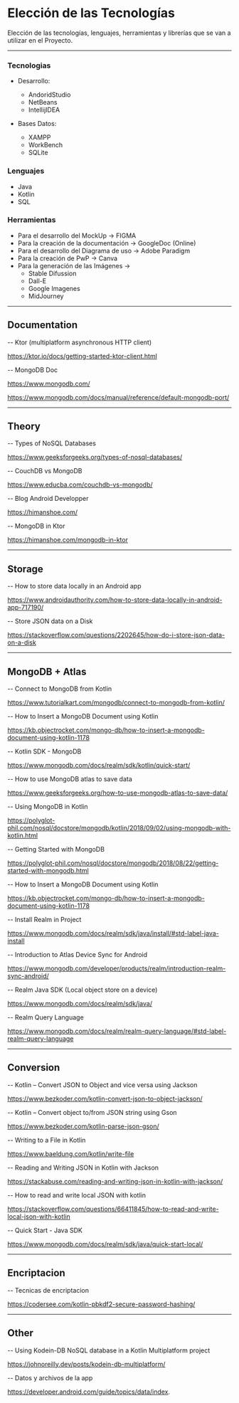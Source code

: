 # Elección de las Tecnologías

Elección de las tecnologías, lenguajes, herramientas y librerías que se van a utilizar en el Proyecto.

---

### Tecnologias

- Desarrollo:

  - AndoridStudio
  - NetBeans
  - IntellijIDEA

- Bases Datos:
  - XAMPP
  - WorkBench
  - SQLite

### Lenguajes

- Java
- Kotlin
- SQL

### Herramientas

- Para el desarrollo del MockUp → FIGMA
- Para la creación de la documentación → GoogleDoc (Online)
- Para el desarrollo del Diagrama de uso → Adobe Paradigm
- Para la creación de PwP → Canva
- Para la generación de las Imágenes →
  - Stable Difussion
  - Dall-E
  - Google Imagenes
  - MidJourney

---

## Documentation

-- Ktor (multiplatform asynchronous HTTP client)

https://ktor.io/docs/getting-started-ktor-client.html

-- MongoDB Doc

https://www.mongodb.com/

https://www.mongodb.com/docs/manual/reference/default-mongodb-port/

---

## Theory

-- Types of NoSQL Databases

https://www.geeksforgeeks.org/types-of-nosql-databases/

-- CouchDB vs MongoDB

https://www.educba.com/couchdb-vs-mongodb/

-- Blog Android Developper

https://himanshoe.com/

-- MongoDB in Ktor

https://himanshoe.com/mongodb-in-ktor

---

## Storage

-- How to store data locally in an Android app

https://www.androidauthority.com/how-to-store-data-locally-in-android-app-717190/

-- Store JSON data on a Disk

https://stackoverflow.com/questions/2202645/how-do-i-store-json-data-on-a-disk

---

## MongoDB + Atlas

-- Connect to MongoDB from Kotlin

https://www.tutorialkart.com/mongodb/connect-to-mongodb-from-kotlin/

-- How to Insert a MongoDB Document using Kotlin

https://kb.objectrocket.com/mongo-db/how-to-insert-a-mongodb-document-using-kotlin-1178

-- Kotlin SDK - MongoDB

https://www.mongodb.com/docs/realm/sdk/kotlin/quick-start/

-- How to use MongoDB atlas to save data

https://www.geeksforgeeks.org/how-to-use-mongodb-atlas-to-save-data/

-- Using MongoDB in Kotlin

https://polyglot-phil.com/nosql/docstore/mongodb/kotlin/2018/09/02/using-mongodb-with-kotlin.html

-- Getting Started with MongoDB

https://polyglot-phil.com/nosql/docstore/mongodb/2018/08/22/getting-started-with-mongodb.html

-- How to Insert a MongoDB Document using Kotlin

https://kb.objectrocket.com/mongo-db/how-to-insert-a-mongodb-document-using-kotlin-1178

-- Install Realm in Project

https://www.mongodb.com/docs/realm/sdk/java/install/#std-label-java-install

-- Introduction to Atlas Device Sync for Android

https://www.mongodb.com/developer/products/realm/introduction-realm-sync-android/

-- Realm Java SDK (Local object store on a device)

https://www.mongodb.com/docs/realm/sdk/java/

-- Realm Query Language

https://www.mongodb.com/docs/realm/realm-query-language/#std-label-realm-query-language

---

## Conversion

-- Kotlin – Convert JSON to Object and vice versa using Jackson

https://www.bezkoder.com/kotlin-convert-json-to-object-jackson/

-- Kotlin – Convert object to/from JSON string using Gson

https://www.bezkoder.com/kotlin-parse-json-gson/

-- Writing to a File in Kotlin

https://www.baeldung.com/kotlin/write-file

-- Reading and Writing JSON in Kotlin with Jackson

https://stackabuse.com/reading-and-writing-json-in-kotlin-with-jackson/

-- How to read and write local JSON with kotlin

https://stackoverflow.com/questions/66411845/how-to-read-and-write-local-json-with-kotlin

-- Quick Start - Java SDK

https://www.mongodb.com/docs/realm/sdk/java/quick-start-local/

---

## Encriptacion

-- Tecnicas de encriptacion

https://codersee.com/kotlin-pbkdf2-secure-password-hashing/

---

## Other

-- Using Kodein-DB NoSQL database in a Kotlin Multiplatform project

https://johnoreilly.dev/posts/kodein-db-multiplatform/

-- Datos y archivos de la app

https://developer.android.com/guide/topics/data/index.
